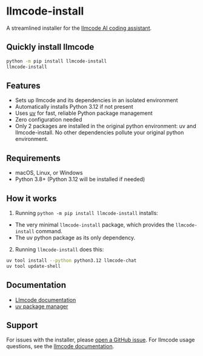 # llmcode-install

A streamlined installer for the [llmcode AI coding assistant](https://llmcode.khulnasoft.com).

## Quickly install llmcode

```bash
python -m pip install llmcode-install
llmcode-install
```

## Features

- Sets up llmcode and its dependencies in an isolated environment
- Automatically installs Python 3.12 if not present
- Uses [uv](https://docs.astral.sh/uv/) for fast, reliable Python package management
- Zero configuration needed
- Only 2 packages are installed in the original python environment: uv and llmcode-install.
No other dependencies pollute your original python environment.

## Requirements

- macOS, Linux, or Windows
- Python 3.8+ (Python 3.12 will be installed if needed)

## How it works

1. Running `python -m pip install llmcode-install` installs:
  - The very minimal `llmcode-install` package, which provides the `llmcode-install` command.
  - The uv python package as its only dependency.
2. Running `llmcode-install` does this:

```bash
uv tool install --python python3.12 llmcode-chat
uv tool update-shell
```

## Documentation

- [Llmcode documentation](https://llmcode.khulnasoft.com)
- [uv package manager](https://docs.astral.sh/uv/)

## Support

For issues with the installer, please [open a GitHub issue](https://github.com/khulnasoft/llmcode/issues).
For llmcode usage questions, see the [llmcode documentation](https://llmcode.khulnasoft.com).